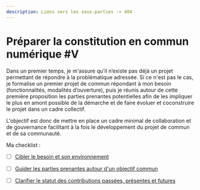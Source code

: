 ```yaml
---
description: Liens vers les sous-parties -> 404
---
```


# Préparer la constitution en commun numérique \#V

Dans un premier temps, je m'assure qu’il n’existe pas déjà un projet permettant de répondre à la problématique adressée. Si ce n'est pas le cas, je formalise un premier projet de commun répondant à mon besoin \(fonctionnalités, modalités d’ouverture\), puis je réunis autour de cette première proposition les parties prenantes potentielles afin de les impliquer le plus en amont possible de la démarche et de faire évoluer et coconstruire le projet dans un cadre collectif.

L'objectif est donc de mettre en place un cadre minimal de collaboration et de gouvernance facilitant à la fois le développement du projet de commun et de sa communauté.

Ma checklist :

* [ ] [Cibler le besoin et son environnement](https://app.gitbook.com/@beta-gouv/s/tutoriel-lab-sonum/recommandations-1-preparer-la-constitution-en-commun-numerique/1-1-cibler-le-besoin-et-son-environnement)
* [ ] [Guider les parties prenantes autour d'un objectif commun](https://app.gitbook.com/@beta-gouv/s/tutoriel-lab-sonum/~/drafts/-MMKa-PhJPUEUzuMlu4C/recommandations-1-preparer-la-constitution-en-commun-numerique/1-2-guider-les-parties-prenantes-autour-d-un-objectif-commun)
* [ ] [Clarifier le statut des contributions passées, présentes et futures](https://app.gitbook.com/@beta-gouv/s/tutoriel-lab-sonum/recommandations-1-preparer-la-constitution-en-commun-numerique/1-3-clarifier-le-statut-des-contributions-passees-presentes-et-futures)

